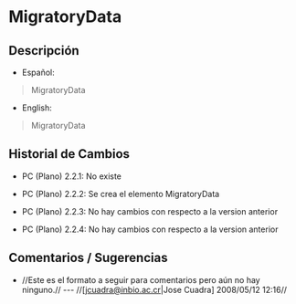 # MigratoryData #

## Descripción ##
  * Español:
> MigratoryData

  * English:
> MigratoryData


## Historial de Cambios ##
  * PC (Plano) 2.2.1: No existe

  * PC (Plano) 2.2.2: Se crea el elemento MigratoryData

  * PC (Plano) 2.2.3: No hay cambios con respecto a la version anterior

  * PC (Plano) 2.2.4: No hay cambios con respecto a la version anterior


## Comentarios / Sugerencias ##

  * //Este es el formato a seguir para comentarios pero aún no hay ninguno.// --- //[jcuadra@inbio.ac.cr|Jose Cuadra] 2008/05/12 12:16//
